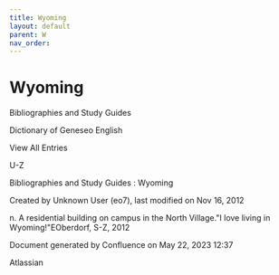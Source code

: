 ```yaml
---
title: Wyoming
layout: default
parent: W
nav_order:
---
```


# Wyoming

Bibliographies and Study Guides

Dictionary of Geneseo English

View All Entries

U-Z

Bibliographies and Study Guides : Wyoming

Created by  Unknown User (eo7), last modified on Nov 16, 2012

n. A residential building on campus in the North Village.&quot;I love living in Wyoming!&quot;EOberdorf, S-Z, 2012

Document generated by Confluence on May 22, 2023 12:37

Atlassian
